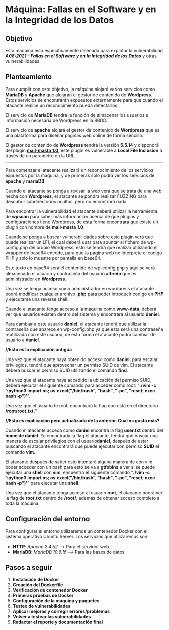 # **Máquina: Fallas en el Software y en la Integridad de los Datos**

## Objetivo
Esta máquina está específicamente diseñada para explotar la vulnerabilidad ***A08:2021 – Fallas en el Software y en la Integridad de los Datos*** y otras vulnerabilidades.

## Planteamiento
Para cumplir con este objetivo, la máquina alojará varios servicios como **MariaDB** y **Apache** que alojarán el gestor de contenido de **Wordpress**.
Estos servicios se encontrarán expuestos externamente para que cuando el atacante realice un reconocimiento pueda detectarlos.

El servicio de **MariaDB** tendrá la función de almacenar los usuarios e información necesaria de Wordpress en la BBDD.

El servicio de **apache** alojará el gestor de contenido de **Wordpress** que es una plataforma para diseñar paginas web online de forma sencilla.

El gestor de contenido de **Wordpress** tendrá la versión **5.5.14** y dispondrá del plugin [**mail-masta 1.0**](https://www.exploit-db.com/exploits/50226), este plugin es vulnerable a **Local File Inclusion** a través de un parametro en la URL.

****

Para comenzar el atacante realizará un reconocimiento de los servicios expuestos por la maquina, y de primeras solo podrá ver los servicios de **apache** y **mariaDB**.

Cuando el atacante se ponga a revisar la web verá que se trata de una web hecha con **Wordpress**, el atacante se pondra realizar FUZZING para descubrir subdirectorios ocultos, pero no encontrará nada.

Para encontrar la vulnerabilidad el atacante deberá utilizar la herramienta de **wpscan** para saber más información acerca de que plugins y configuraciones tiene Wordpress, de esta forma encontrará que existe un plugin con nombre de **mail-masta 1.0**.

Cuando se ponga a buscar vulnerabilidades sobre este plugin verá que puede realizar un LFI, el cual deberá usar para apuntar al fichero de wp-config.php del propio Wordpress, esto se tendrá que realizar utilizando el wrapper de base64 encode, para que la pagina web no interprete el codigo PHP y solo lo muestre por pantalla en base64.

Este texto en base64 será el contenido de wp-config.php y aqui se verá almacenado el usuario y contraseña del usuario **alfredo** que es administrador en **Wordpress**.

Una vez se tenga acceso como administrador en wordpress el atacante podrá modificar cualquier archivo **.php** para poder introducir codigo en **PHP** y ejecutarse una reverse shell.

Cuando el atacante tenga acceso a la maquina como **www-data**, deberá ver que usuarios existen dentro del sistema y encontrara al usuario **daniel**.

Para cambiar a este usuario **daniel**, el atacante tendrá que utilizar la contraseña que aparece en wp-config.php ya que esta será una contraseña reutilizada con este usuario, de esta forma el atacante podrá cambiar de usuario a **daniel**.


**//Esto es la explicación antigua**

Una vez que el atacante haya obtenido acceso como **daniel**, para escalar privilegios, tendrá que aprovechar un permiso SUID de vim. El atacante deberá buscar el permiso SUID utilizando el comando **find**.

Una vez que el atacante haya accedido la ubicación del permiso SUID, deberá ejecutar el siguiente comando para acceder como root: "**./vim -c ':python3 import os; os.execl("/bin/bash", "bash", "-pc", "reset; exec bash -p")'**".

Una vez que el usuario te root, encontrará la flag que está en el directorio **/root/root.txt.**"

**//Esta es explicación pero actualizada de la anterior. Cual os gusta más?**

Cuando el atacante acceda como **daniel** encontrá la flag **user.txt** dentro del **home de daniel**. Ya encontrada la flag el atacante, tendrá que buscar una manera de escalar privilegios con el usuario**daniel**, después de estar buscando el atacante encontrará que puede ejecutar con permiso **SUID** el comando **vim**.

El atacante después de saber esto intentará alguna manera de con vim poder acceder con un bash para esto se va a **gtfobins** a ver si se puede ejecutar una **shell** con **vim**, encuentra el siguiente comando "**./vim -c ':python3 import os; os.execl("/bin/bash", "bash", "-pc", "reset; exec bash -p")'**" para ejecutar una **shell**. 

Una vez que el atacante tenga acceso al usuario **root**, el atacante podrá ver la flag de **root.txt** dentro de **/root/**, además de obtener acceso completo a toda la máquina.

## Configuración del entorno
Para configurar el entorno utilizaremos un contenedor Docker con el sistema operativo Ubuntu Server. Los servicios que utilizaremos son:

- **HTTP**: *Apache 2.4.52* --> Para el servidor web.
- **MariaDB**: *MariaDB 10.6.16* --> Para las bases de datos
 
## Pasos a seguir

1. **Instalación de Docker**
2. **Creación del Dockerfile**
3. **Verificación de contenedor Docker**
4. **Primeras pruebas de Docker**
5. **Configuración de la máquina y paquetes**
6. **Testeo de vulnerabilidades**
7. **Aplicar mejoras y corregir errores/problemas**
8. **Volver a testear las vulnerabilidades**
9. **Redactar el reporte y documentación final**
